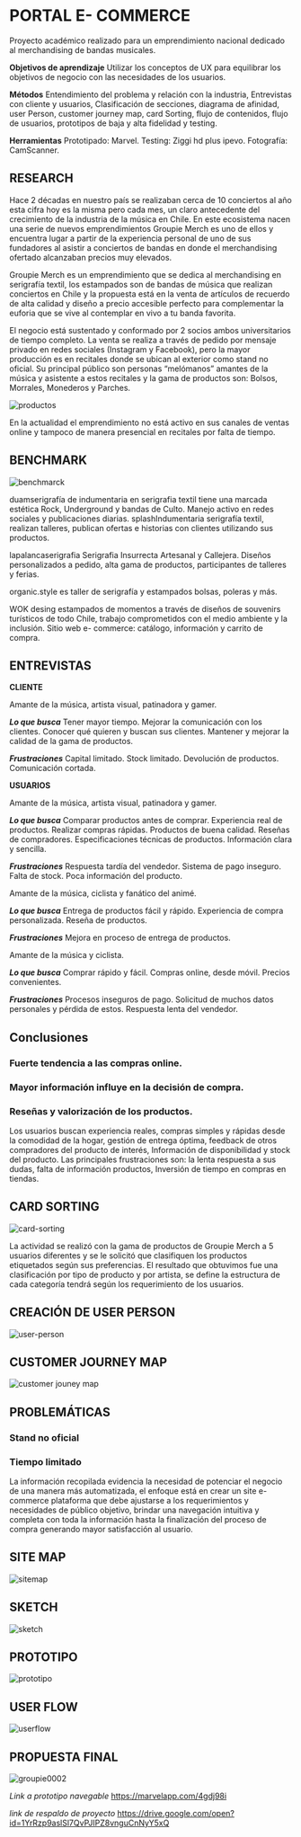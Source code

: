 
# PORTAL E- COMMERCE 


Proyecto académico realizado para un emprendimiento nacional dedicado al merchandising de bandas musicales. 



**Objetivos de aprendizaje**
Utilizar los conceptos de UX para equilibrar los objetivos de negocio con las necesidades de los usuarios.
 
**Métodos**
Entendimiento del problema y relación con la industria, Entrevistas con cliente y usuarios, Clasificación de secciones, diagrama de afinidad, user Person, customer journey map, card Sorting, flujo de contenidos, flujo de usuarios, prototipos de baja y alta fidelidad y testing.
 
**Herramientas**
Prototipado: Marvel. 
Testing: Ziggi hd plus ipevo. 
Fotografía: CamScanner.


## RESEARCH

Hace 2 décadas en nuestro país se realizaban cerca de 10 conciertos al año esta cifra hoy es la misma pero cada mes, un claro antecedente del crecimiento de la industria de la música en Chile. En este ecosistema nacen una serie de nuevos emprendimientos Groupie Merch es uno de ellos y encuentra lugar a partir de la experiencia personal de uno de sus fundadores al asistir a conciertos de bandas  en donde el merchandising ofertado alcanzaban precios muy elevados. 

Groupie Merch es un emprendimiento que se dedica al merchandising en serigrafía textil, los estampados son de bandas de música que realizan conciertos en Chile y la propuesta está en la venta de artículos de recuerdo de alta calidad y diseño a precio accesible  perfecto para complementar la euforia que se vive al contemplar en vivo a tu banda favorita.

El negocio está sustentado y conformado por 2 socios ambos universitarios de tiempo completo. La venta se realiza a través de pedido por mensaje privado en redes sociales (Instagram y Facebook), pero la mayor producción es en recitales donde se ubican al exterior como stand no oficial.
Su principal público son personas “melómanos” amantes de la música y asistente a estos recitales y la gama de productos son:  Bolsos, Morrales, Monederos y Parches.


![productos](https://user-images.githubusercontent.com/39094762/47829283-59a1a000-dd65-11e8-92c2-a803ac450118.jpg)

En la actualidad el emprendimiento no está activo en sus canales de ventas online y tampoco de manera presencial en recitales por falta de tiempo.

## BENCHMARK
![benchmarck](https://user-images.githubusercontent.com/39094762/47829189-f3b51880-dd64-11e8-8c12-f1b7c9e6b420.jpg)

duamserigrafía de indumentaria en serigrafia textil tiene una marcada estética Rock, Underground y bandas de Culto. Manejo activo en redes sociales y publicaciones diarias.
splashIndumentaria serigrafía textil, realizan talleres,  publican ofertas e historias con clientes utilizando sus productos.

lapalancaserigrafia Serigrafia Insurrecta Artesanal y Callejera. Diseños personalizados a pedido, alta gama de productos,  participantes de talleres y ferias. 
 
organic.style es taller de serigrafía y estampados bolsas, poleras y más.

WOK desing estampados de momentos a través de diseños de souvenirs turísticos de todo Chile, trabajo comprometidos con el medio ambiente y la inclusión. Sitio web e- commerce: catálogo, información y carrito de compra.


## ENTREVISTAS

**CLIENTE**

Amante de la música, artista visual, patinadora y gamer.

***Lo que busca***
Tener mayor tiempo.
Mejorar la comunicación con los clientes.
Conocer qué quieren y buscan sus clientes.
Mantener y mejorar  la calidad de la gama de productos.

***Frustraciones***
Capital limitado.
Stock limitado.
Devolución de productos.
Comunicación cortada.


**USUARIOS**

Amante de la música, artista visual, patinadora y gamer.

***Lo que busca***
Comparar productos antes de comprar.
Experiencia real de productos.
Realizar compras rápidas.
Productos de buena calidad.
Reseñas de compradores.
Especificaciones técnicas de productos.
Información clara y sencilla. 

***Frustraciones***
Respuesta tardía del vendedor.
Sistema de pago inseguro.
Falta de stock.
Poca información del producto.

Amante de la música, ciclista y fanático del animé. 

***Lo que busca***
Entrega de productos fácil y rápido.
Experiencia de compra personalizada.
Reseña de productos.

***Frustraciones***
Mejora en proceso de entrega de productos.


Amante de la música y ciclista.

***Lo que busca***
Comprar rápido y fácil.
Compras online, desde móvil.
Precios convenientes.

***Frustraciones***
Procesos inseguros de pago.
Solicitud de muchos datos personales y pérdida de estos.
Respuesta lenta del vendedor.

## Conclusiones

### Fuerte tendencia a las compras online.
### Mayor información influye en la decisión de compra.
### Reseñas  y valorización de los productos.

Los usuarios buscan experiencia reales, compras simples y rápidas desde la comodidad de la hogar, gestión de entrega óptima, feedback de otros compradores del producto de interés, Información de disponibilidad y stock del producto.
Las principales frustraciones son: la lenta respuesta a sus dudas, falta de información productos, Inversión de tiempo en compras en tiendas.

## CARD SORTING

![card-sorting](https://user-images.githubusercontent.com/39094762/47829414-24498200-dd66-11e8-9a9a-f3f2016b53fe.jpg)


La actividad se realizó con la gama de productos de Groupie Merch a 5 usuarios diferentes y se le solicitó que clasifiquen los productos etiquetados según sus preferencias. El resultado que obtuvimos fue una clasificación por tipo de producto y por artista, se define la estructura de cada categoría tendrá según los requerimiento de los usuarios.

## CREACIÓN DE USER PERSON

![user-person](https://user-images.githubusercontent.com/39094762/47829451-565ae400-dd66-11e8-8814-14f9d64c2044.jpg)

## CUSTOMER JOURNEY MAP

![customer jouney map](https://user-images.githubusercontent.com/39094762/47829475-71c5ef00-dd66-11e8-9462-aa79bc8043e9.jpg)


## PROBLEMÁTICAS
 
### Stand no oficial
### Tiempo limitado

La información recopilada evidencia la necesidad de potenciar el negocio de una manera más automatizada, el enfoque está en crear un site e-commerce plataforma que debe ajustarse a los requerimientos y necesidades de público objetivo,  brindar una navegación intuitiva y completa con toda la información hasta la finalización del proceso de compra generando mayor satisfacción al usuario.

## SITE MAP

![sitemap](https://user-images.githubusercontent.com/39094762/47829536-c49fa680-dd66-11e8-8b3e-71f25f9ce1bc.jpg)


## SKETCH 

![sketch](https://user-images.githubusercontent.com/39094762/47829610-19dbb800-dd67-11e8-9693-fc8b06fc3f68.jpg)

## PROTOTIPO 

![prototipo](https://user-images.githubusercontent.com/39094762/47829645-40015800-dd67-11e8-9723-b2b99806f902.jpg)

## USER FLOW

![userflow](https://user-images.githubusercontent.com/39094762/47829685-6921e880-dd67-11e8-9b09-a05a919d4249.jpg)

## PROPUESTA FINAL

![groupie0002](https://user-images.githubusercontent.com/39094762/47829729-a0909500-dd67-11e8-8bb5-04c0d41c268f.jpg)




*Link a prototipo navegable*
https://marvelapp.com/4gdj98i 

*link de respaldo de proyecto*
https://drive.google.com/open?id=1YrRzp9aslSl7QvPJIPZ8vnguCnNyY5xQ


